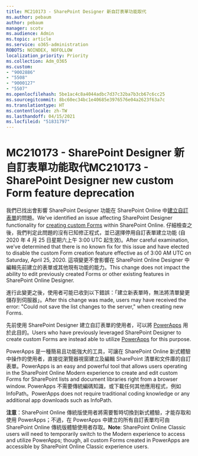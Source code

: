 ```yaml
---
title: MC210173 - SharePoint Designer 新自訂表單功能取代
ms.author: pebaum
author: pebaum
manager: scotv
ms.audience: Admin
ms.topic: article
ms.service: o365-administration
ROBOTS: NOINDEX, NOFOLLOW
localization_priority: Priority
ms.collection: Adm_O365
ms.custom:
- "9002886"
- "5508"
- "9000127"
- "5507"
ms.openlocfilehash: 5be1ac4c8a4044adbc7d37c32ba7b3cb67c6cc25
ms.sourcegitcommit: 8bc60ec34bc1e40685e3976576e04a2623f63a7c
ms.translationtype: HT
ms.contentlocale: zh-TW
ms.lasthandoff: 04/15/2021
ms.locfileid: "51831797"
---
```

# <a name="mc210173---sharepoint-designer-new-custom-form-feature-deprecation"></a><span data-ttu-id="4a2a0-102">MC210173 - SharePoint Designer 新自訂表單功能取代</span><span class="sxs-lookup"><span data-stu-id="4a2a0-102">MC210173 - SharePoint Designer new custom Form feature deprecation</span></span>

<span data-ttu-id="4a2a0-103">我們已找出會影響 SharePoint Designer 功能在 SharePoint Online 中[建立自訂表單](https://support.microsoft.com/en-us/office/create-a-custom-list-form-using-sharepoint-designer-917d8fdb-ee00-4441-adb3-a94612d1d105?ui=en-us&rs=en-us&ad=us#bm2)的問題。</span><span class="sxs-lookup"><span data-stu-id="4a2a0-103">We’ve identified an issue affecting SharePoint Designer functionality for [creating custom Forms](https://support.microsoft.com/en-us/office/create-a-custom-list-form-using-sharepoint-designer-917d8fdb-ee00-4441-adb3-a94612d1d105?ui=en-us&rs=en-us&ad=us#bm2) within SharePoint Online.</span></span> <span data-ttu-id="4a2a0-104">仔細檢查之後，我們判定此問題的沒有已知修正程式，並已選擇停用自訂表單建立功能 (自 2020 年 4 月 25 日星期六上午 3:00 UTC 起生效)。</span><span class="sxs-lookup"><span data-stu-id="4a2a0-104">After careful examination, we’ve determined that there is no known fix for this issue and have elected to disable the custom Form creation feature effective as of 3:00 AM UTC on Saturday, April 25, 2020.</span></span> <span data-ttu-id="4a2a0-105">這項變更不會影響在 SharePoint Online Designer 中編輯先前建立的表單或其他現有功能的能力。</span><span class="sxs-lookup"><span data-stu-id="4a2a0-105">This change does not impact the ability to edit previously created Forms or other existing features in SharePoint Online Designer.</span></span>

<span data-ttu-id="4a2a0-106">進行此變更之後，使用者可能已收到以下錯誤：「建立新表單時，無法將清單變更儲存到伺服器」。</span><span class="sxs-lookup"><span data-stu-id="4a2a0-106">After this change was made, users may have received the error: "Could not save the list changes to the server," when creating new Forms.</span></span>

<span data-ttu-id="4a2a0-107">先前使用 SharePoint Designer 建立自訂表單的使用者，可以將 [PowerApps](https://docs.microsoft.com/powerapps/maker/canvas-apps/customize-list-form) 用於此目的。</span><span class="sxs-lookup"><span data-stu-id="4a2a0-107">Users who have previously leveraged SharePoint Designer to create custom Forms are instead able to utilize [PowerApps](https://docs.microsoft.com/powerapps/maker/canvas-apps/customize-list-form) for this purpose.</span></span>

<span data-ttu-id="4a2a0-108">PowerApps 是一種簡易且功能強大的工具，可讓在 SharePoint Online 新式體驗中操作的使用者，直接從瀏覽器視窗建立及編輯 SharePoint 清單和文件庫的自訂表單。</span><span class="sxs-lookup"><span data-stu-id="4a2a0-108">PowerApps is an easy and powerful tool that allows users operating in the SharePoint Online Modern experience to create and edit custom Forms for SharePoint lists and document libraries right from a browser window.</span></span> <span data-ttu-id="4a2a0-109">PowerApps 不需要傳統編碼知識，或下載任何其他應用程式，例如 InfoPath。</span><span class="sxs-lookup"><span data-stu-id="4a2a0-109">PowerApps does not require traditional coding knowledge or any additional app downloads such as InfoPath.</span></span>

<span data-ttu-id="4a2a0-110">**注意**：SharePoint Online 傳統版使用者將需要暫時切換到新式體驗，才能存取和使用 PowerApps；不過，在 PowerApps 中建立的所有自訂表單均可由 SharePoint Online 傳統版體驗使用者存取。</span><span class="sxs-lookup"><span data-stu-id="4a2a0-110">**Note**: SharePoint Online Classic users will need to temporarily switch to the Modern experience to access and utilize PowerApps; though, all custom Forms created in PowerApps are accessible by SharePoint Online Classic experience users.</span></span>
